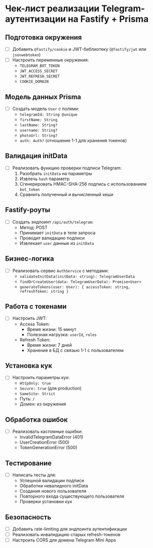# Чек-лист реализации Telegram-аутентизации на Fastify + Prisma

## Подготовка окружения
- [ ] Добавить `@fastify/cookie` и JWT-библиотеку (`@fastify/jwt` или `jsonwebtoken`)
- [ ] Настроить переменные окружения:
  - `TELEGRAM_BOT_TOKEN`
  - `JWT_ACCESS_SECRET`
  - `JWT_REFRESH_SECRET`
  - `COOKIE_DOMAIN`

## Модель данных Prisma
- [ ] Создать модель `User` с полями:
  - `telegramId: String @unique`
  - `firstName: String`
  - `lastName: String?`
  - `username: String?`
  - `photoUrl: String?`
  - `auth: Auth?` (отношение 1-1 для хранения токенов)

## Валидация initData
- [ ] Реализовать функцию проверки подписи Telegram:
  1. Разобрать `initData` на параметры
  2. Извлечь `hash` параметр
  3. Сгенерировать HMAC-SHA-256 подпись с использованием `bot_token`
  4. Сравнить полученный и вычисленный хеши

## Fastify-роуты
- [ ] Создать эндпоинт `/api/auth/telegram`:
  - Метод: POST
  - Принимает `initData` в теле запроса
  - Проводит валидацию подписи
  - Извлекает `user` данные из `initData`

## Бизнес-логика
- [ ] Реализовать сервис `AuthService` с методами:
  - `validateInitData(initData: string): TelegramUserData`
  - `findOrCreateUser(data: TelegramUserData): Promise<User>`
  - `generateTokens(user: User): { accessToken: string, refreshToken: string }`

## Работа с токенами
- [ ] Настроить JWT:
  - Access Token:
    - Время жизни: 15 минут
    - Полезная нагрузка: `userId`, `roles`
  - Refresh Token:
    - Время жизни: 7 дней
    - Хранение в БД с связью 1-1 с пользователем

## Установка кук
- [ ] Настроить параметры кук:
  - `HttpOnly: true`
  - `Secure: true` (для production)
  - `SameSite: Strict`
  - Путь: `/`
  - Домен: из окружения

## Обработка ошибок
- [ ] Реализовать кастомные ошибки:
  - InvalidTelegramDataError (401)
  - UserCreationError (500)
  - TokenGenerationError (500)

## Тестирование
- [ ] Написать тесты для:
  - Успешной валидации подписи
  - Обработки невалидного initData
  - Создания нового пользователя
  - Повторного входа существующего пользователя
  - Проверки установки кук

## Безопасность
- [ ] Добавить rate-limiting для эндпоинта аутентификации
- [ ] Реализовать инвалидацию старых refresh-токенов
- [ ] Настроить CORS для домена Telegram Mini Apps